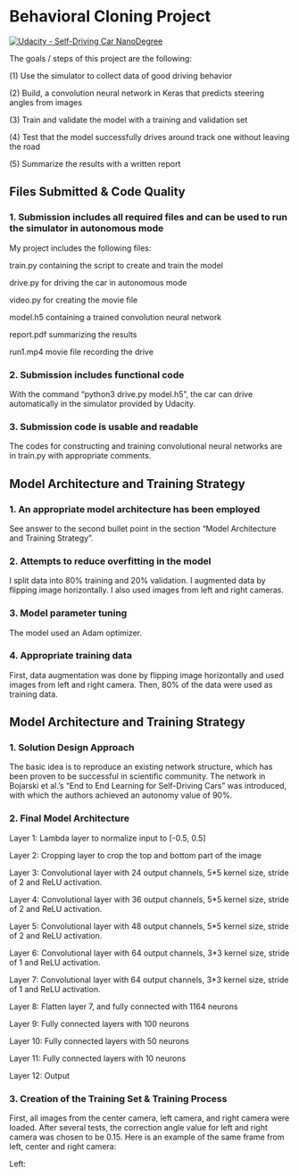 # Behavioral Cloning Project

[![Udacity - Self-Driving Car NanoDegree](https://s3.amazonaws.com/udacity-sdc/github/shield-carnd.svg)](http://www.udacity.com/drive)

The goals / steps of this project are the following:

(1) Use the simulator to collect data of good driving behavior

(2) Build, a convolution neural network in Keras that predicts steering angles from images

(3) Train and validate the model with a training and validation set

(4) Test that the model successfully drives around track one without leaving the road

(5) Summarize the results with a written report

## Files Submitted & Code Quality

### 1. Submission includes all required files and can be used to run the simulator in autonomous mode

My project includes the following files:

train.py containing the script to create and train the model

drive.py for driving the car in autonomous mode

video.py for creating the movie file

model.h5 containing a trained convolution neural network

report.pdf summarizing the results

run1.mp4 movie file recording the drive

### 2. Submission includes functional code

With the command “python3 drive.py model.h5”, the car can drive automatically in the simulator provided by Udacity.

### 3. Submission code is usable and readable

The codes for constructing and training convolutional neural networks are in train.py with appropriate comments.

## Model Architecture and Training Strategy

### 1. An appropriate model architecture has been employed

See answer to the second bullet point in the section “Model Architecture and Training Strategy”.

### 2. Attempts to reduce overfitting in the model

I split data into 80% training and 20% validation. I augmented data by flipping image horizontally. I also used images from left and right cameras.

### 3. Model parameter tuning

The model used an Adam optimizer.

### 4. Appropriate training data

First, data augmentation was done by flipping image horizontally and used images from left and right camera. Then, 80% of the data were used as training data.

## Model Architecture and Training Strategy

### 1. Solution Design Approach

The basic idea is to reproduce an existing network structure, which has been proven to be successful in scientific community. The network in Bojarski et al.’s “End to End Learning for Self-Driving Cars” was introduced, with which the authors achieved an autonomy value of 90%.

### 2. Final Model Architecture

Layer 1: Lambda layer to normalize input to [-0.5, 0.5]

Layer 2: Cropping layer to crop the top and bottom part of the image

Layer 3: Convolutional layer with 24 output channels, 5*5 kernel size, stride of 2 and ReLU activation.

Layer 4: Convolutional layer with 36 output channels, 5*5 kernel size, stride of 2 and ReLU activation.

Layer 5: Convolutional layer with 48 output channels, 5*5 kernel size, stride of 2 and ReLU activation.

Layer 6: Convolutional layer with 64 output channels, 3*3 kernel size, stride of 1 and ReLU activation.

Layer 7: Convolutional layer with 64 output channels, 3*3 kernel size, stride of 1 and ReLU activation.

Layer 8: Flatten layer 7, and fully connected with 1164 neurons

Layer 9: Fully connected layers with 100 neurons

Layer 10: Fully connected layers with 50 neurons

Layer 11: Fully connected layers with 10 neurons

Layer 12: Output

### 3. Creation of the Training Set & Training Process

First, all images from the center camera, left camera, and right camera were loaded. After several tests, the correction angle value for left and right camera was chosen to be 0.15. Here is an example of the same frame from left, center and right camera:

Left:


